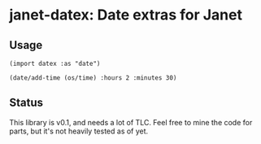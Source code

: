 # janet-datex: Date extras for Janet

## Usage

```
(import datex :as "date")

(date/add-time (os/time) :hours 2 :minutes 30)

```

## Status

This library is v0.1, and needs a lot of TLC. Feel free to mine the code for parts, but it's not heavily tested as of yet.

